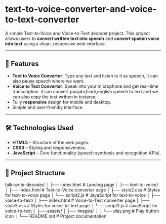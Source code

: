# text-to-voice-converter-and-voice-to-text-converter
A simple Text-to-Voice and Voice-to-Text decoder project.
This project allows users to **convert written text into speech** and **convert spoken voice into text** using a clean, responsive web interface.

---

## 🚀 Features
- **Text to Voice Converter**: Type any text and listen to it as speech, it can also pause speech where we want.
- **Voice to Text Converter**: Speak into your microphone and get real-time transcription. it can convert punjabi,hindi,english speech to text and we can also copy the text written in textarea.
- Fully **responsive** design for mobile and desktop.
- Simple and user-friendly interface.

---

## 🛠️ Technologies Used
- **HTML5** – Structure of the web pages.
- **CSS3** – Styling and responsiveness.
- **JavaScript** – Core functionality (speech synthesis and recognition APIs).

---

## 📂 Project Structure
talk-write-decoder/
│
├── index.html                # Landing page
│
├── text-to-voice/
│   ├── index.html            # Text-to-Voice converter page
│   ├── style2.css             # Styles for text-to-voice page
│   └── script2.js             # JavaScript for text-to-voice
│
├── voice-to-text/
│   ├── index.html            # Voice-to-Text converter page
│   ├── style3.css             # Styles for voice-to-text page
│   └── script3.js             # JavaScript for voice-to-text
│
├── assets/
│   ├── images/
│   │   └── play.png          # Play button icon
│
└── README.md                 # Project documentation
